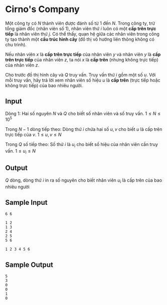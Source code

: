 
# Cirno's Company

Một công ty có $N$ thành viên được đánh số từ $1$ đến $N$. Trong công ty, trừ tổng giám đốc (nhân viên số 1), nhân viên thứ $i$ luôn có một **cấp trên trực tiếp** là nhân viên thứ $j$. Có thể thấy, quan hệ giữa các nhân viên trong công ty tạo thành một **cấu trúc hình cây** (đồ thị vô hướng liên thông không có chu trình).

Nếu nhân viên $x$ là **cấp trên trực tiếp** của nhân viên $y$ và nhân viên $y$ là **cấp trên trực tiếp** của nhân viên $z$, ta nói $x$ là **cấp trên** (nhưng không trực tiếp) của nhân viên $z$.

Cho trước đồ thị hình cây và $Q$ truy vấn. Truy vấn thứ $i$ gồm một số $u$. Với mỗi truy vấn, hãy trả lời xem nhân viên số hiệu $u$ là **cấp trên** (trực tiếp hoặc không trực tiếp) của bao nhiêu người.

## Input

Dòng 1: Hai số nguyên $N$ và $Q$ cho biết số nhân viên và số truy vấn. $1 \leq N \leq 10^5$

Trong $N - 1$ dòng tiếp theo: Dòng thứ $i$ chứa hai số $u, v$ cho biết $u$ là cấp trên trực tiếp của $v$. $1 \leq u, v \leq N$

Trong $Q$ số tiếp theo: Số thứ $i$ là $u_{i}$ cho biết số hiệu của nhân viên cần truy vấn. $1 \leq u_{i} \leq N$

## Output

$Q$ dòng, dòng thứ $i$ in ra số nguyên cho biết nhân viên $u_{i}$ là cấp trên của bao nhiêu người

## Sample Input

```
6 6

1 2
1 3
2 4
2 5
5 6

1 2 3 4 5 6
```

## Sample Output

```
5
3
0
0
1
0
```
